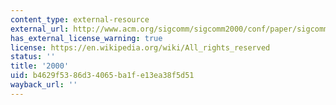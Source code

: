 ```yaml
---
content_type: external-resource
external_url: http://www.acm.org/sigcomm/sigcomm2000/conf/paper/sigcomm2000-8-4.pdf
has_external_license_warning: true
license: https://en.wikipedia.org/wiki/All_rights_reserved
status: ''
title: '2000'
uid: b4629f53-86d3-4065-ba1f-e13ea38f5d51
wayback_url: ''
---
```

